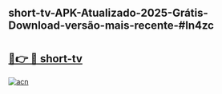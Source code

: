 ## short-tv-APK-Atualizado-2025-Grátis-Download-versão-mais-recente-#ln4zc

# <h2><a href="https://ainizakaria.my?title=short-tv&ref=20M">🔗👉 🔴 short-tv</a></h2>

[![acn](https://github.com/user-attachments/assets/0f9c940e-d8b0-45ae-aac7-cd30a18b3e1c)](https://ainizakaria.my?title=short-tv&ref=20M)

